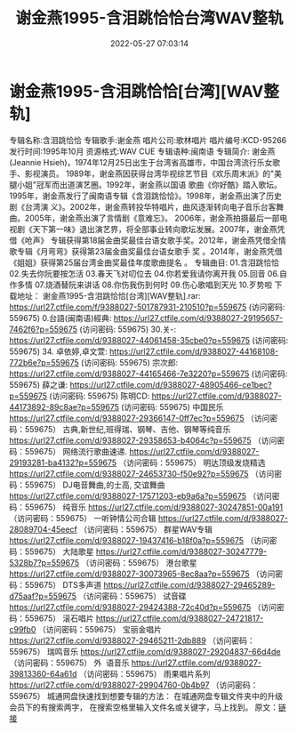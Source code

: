 ﻿---
title: 谢金燕1995-含泪跳恰恰台湾WAV整轨
date: 2022-05-27 07:03:14
categories: WAV车载音乐、镜像
tags: 华语中文
---
# 谢金燕1995-含泪跳恰恰[台湾][WAV整轨]

专辑名称:含泪跳恰恰
专辑歌手:谢金燕
唱片公司:歌林唱片
唱片编号:KCD-95266
发行时间:1995年10月
资源格式:WAV
CUE
专辑语种:闽南语
专辑简介:
谢金燕(Jeannie Hsieh)，1974年12月25日出生于台湾省高雄市，中国台湾流行乐女歌手、影视演员。
1989年，谢金燕因获得台湾华视综艺节目《欢乐周末派》的"美腿小姐"冠军而出道演艺圈。1992年，谢金燕以国语
歌曲《你好酷》踏入歌坛。1995年，谢金燕发行了闽南语专辑《含泪跳恰恰》。1998年，谢金燕出演了历史剧《台湾演
义》。2002年，谢金燕转投华特唱片，曲风逐渐转向电子音乐台客舞曲。2005年，谢金燕出演了言情剧《意难忘》。
2006年，谢金燕拍摄最后一部电视剧《天下第一味》退出演艺界，将全部事业转向歌坛发展。2007年，谢金燕凭借《呛声》
专辑获得第18届金曲奖最佳台语女歌手奖。2012年，谢金燕凭借全情歌专辑《月弯弯》获得第23届金曲奖最佳台语女歌手
奖 。2014年，谢金燕凭借《姐姐》获得第25届台湾金曲奖最佳年度歌曲提名 。
专辑曲目:
01.含泪跳恰恰
02.失去你阮要按怎活
03.春天飞对叨位去
04.你若爱我请你离开我
05.回音
06.自作多情
07.烧酒替阮来讲话
08.你伤我伤到何时
09.伤心歌唱到天光
10.歹势啦
下载地址：
谢金燕1995-含泪跳恰恰[台湾][WAV整轨].rar: https://url27.ctfile.com/f/9388027-501787931-210510?p=559675
(访问密码: 559675)
0.台語(闽南语)經典: https://url27.ctfile.com/d/9388027-29195657-7462f6?p=559675
(访问密码: 559675)
30.关-: https://url27.ctfile.com/d/9388027-44061458-35cbe0?p=559675
(访问密码: 559675)
34. 卓依婷,卓文萱: https://url27.ctfile.com/d/9388027-44168108-772b6e?p=559675
(访问密码: 559675)
宗次郎: https://url27.ctfile.com/d/9388027-44165466-7e3220?p=559675
(访问密码: 559675)
薛之谦: https://url27.ctfile.com/d/9388027-48905466-ce1bec?p=559675
(访问密码: 559675)
陈明CD: https://url27.ctfile.com/d/9388027-44173892-89c8ae?p=559675
(访问密码: 559675)
中国民乐
https://url27.ctfile.com/d/9388027-29366147-0ff7ec?p=559675
（访问密码：559675）
古典,新世纪,班得瑞、钢琴、吉他、钢琴等纯音乐
https://url27.ctfile.com/d/9388027-29358653-b4064c?p=559675
（访问密码：559675）
网络流行歌曲速递.
https://url27.ctfile.com/d/9388027-29193281-ba4132?p=559675
（访问密码：559675）
明达顶级发烧精选
https://url27.ctfile.com/d/9388027-24653730-f50e92?p=559675
（访问密码：559675）
DJ电音舞曲,的士高, 交谊舞曲
https://url27.ctfile.com/d/9388027-17571203-eb9a6a?p=559675
（访问密码：559675）
纯音乐
https://url27.ctfile.com/d/9388027-30247851-00a191
（访问密码：559675）
一听钟情公司合辑
https://url27.ctfile.com/d/9388027-28089704-45eecf
（访问密码：559675）
群星WAV专辑
https://url27.ctfile.com/d/9388027-19437416-b18f0a?p=559675
（访问密码：559675）
大陆歌星
https://url27.ctfile.com/d/9388027-30247779-5328b7?p=559675
（访问密码：559675）
港台歌星
https://url27.ctfile.com/d/9388027-30073965-8ec8aa?p=559675
（访问密码：559675）
DTS多声道
https://url27.ctfile.com/d/9388027-29465289-d75aaf?p=559675
（访问密码：559675）
试音碟
https://url27.ctfile.com/d/9388027-29424388-72c40d?p=559675
（访问密码：559675）
滚石唱片
https://url27.ctfile.com/d/9388027-24721817-c99fb0
（访问密码：559675）
宝丽金唱片
https://url27.ctfile.com/d/9388027-29465211-2db889
（访问密码：559675）
瑞鸣音乐
https://url27.ctfile.com/d/9388027-29204837-66d4de
（访问密码：559675）
外  语音乐
https://url27.ctfile.com/d/9388027-39813360-64a61d
（访问密码：559675）
雨果唱片系列
https://url27.ctfile.com/d/9388027-29904760-0b4b97
（访问密码：559675）
城通网盘快速找到想要专辑的方法：
在城通网盘专辑文件夹中的升级会员下的有搜索两字，
在搜索空格里输入文件名或关键字，马上找到。
原文：[链接](https://blog.sina.com.cn/s/blog_1647c7e7601030xgm.html)